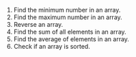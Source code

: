 
1. Find the minimum number in an array.
2. Find the maximum number in an array.
3. Reverse an array.
4. Find the sum of all elements in an array.
5. Find the average of elements in an array.
6. Check if an array is sorted.
